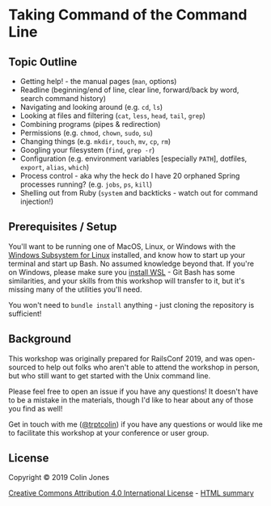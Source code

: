 # Taking Command of the Command Line

## Topic Outline

- Getting help! - the manual pages (`man`, options)
- Readline (beginning/end of line, clear line, forward/back by word, search command history)
- Navigating and looking around (e.g. `cd`, `ls`)
- Looking at files and filtering (`cat`, `less`, `head`, `tail`, `grep`)
- Combining programs (pipes & redirection)
- Permissions (e.g. `chmod`, `chown`, `sudo`, `su`)
- Changing things (e.g. `mkdir`, `touch`, `mv`, `cp`, `rm`)
- Googling your filesystem (`find`, `grep -r`)
- Configuration (e.g. environment variables [especially `PATH`], dotfiles, `export`, `alias`, `which`)
- Process control - aka why the heck do I have 20 orphaned Spring processes running? (e.g. `jobs`, `ps`, `kill`)
- Shelling out from Ruby (`system` and backticks - watch out for command injection!)


## Prerequisites / Setup

You'll want to be running one of MacOS, Linux, or Windows with the [Windows Subsystem for Linux](https://docs.microsoft.com/en-us/windows/wsl/install-win10) installed, and know how to start up your terminal and start up Bash.
No assumed knowledge beyond that.
If you're on Windows, please make sure you [install WSL](https://docs.microsoft.com/en-us/windows/wsl/install-win10) - Git Bash has some similarities, and your skills from this workshop will transfer to it, but it's missing many of the utilities you'll need.

You won't need to `bundle install` anything - just cloning the repository is sufficient!


## Background

This workshop was originally prepared for RailsConf 2019, and was open-sourced
to help out folks who aren't able to attend the workshop in person, but who
still want to get started with the Unix command line.

Please feel free to open an issue if you have any questions! It doesn't have to
be a mistake in the materials, though I'd like to hear about any of those you
find as well!

Get in touch with me ([@trptcolin](https://github.com/trptcolin)) if you have
any questions or would like me to facilitate this workshop at your conference
or user group.


## License

Copyright © 2019 Colin Jones

[Creative Commons Attribution 4.0 International License](LICENSE.txt) - [HTML summary](https://creativecommons.org/licenses/by/4.0/)
